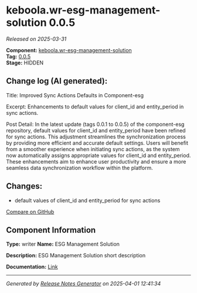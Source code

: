 #  keboola.wr-esg-management-solution 0.0.5

_Released on 2025-03-31_

**Component:** [keboola.wr-esg-management-solution](https://github.com/keboola/component-esg)  
**Tag:** [0.0.5](https://github.com/keboola/component-esg/releases/tag/0.0.5)  
**Stage:** HIDDEN


## Change log (AI generated):
Title: Improved Sync Actions Defaults in Component-esg

Excerpt: Enhancements to default values for client_id and entity_period in sync actions.

Post Detail: In the latest update (tags 0.0.1 to 0.0.5) of the component-esg repository, default values for client_id and entity_period have been refined for sync actions. This adjustment streamlines the synchronization process by providing more efficient and accurate default settings. Users will benefit from a smoother experience when initiating sync actions, as the system now automatically assigns appropriate values for client_id and entity_period. These enhancements aim to enhance user productivity and ensure a more seamless data synchronization workflow within the platform.



## Changes:



- default values of client_id and entity_period for sync actions 



[Compare on GitHub](https://github.com/keboola/component-esg/compare/0.0.1...0.0.5)



## Component Information
**Type:** writer
**Name:** ESG Management Solution

**Description:** ESG Management Solution short description


**Documentation:** [Link](https://github.com/keboola/component-esg/blob/master/README.md)



---
_Generated by [Release Notes Generator](https://github.com/keboola/release-notes-generator)
on 2025-04-01 12:41:34_